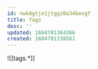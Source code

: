 ```yaml
---
id: nwk8gtje1jtggz0a34bevgf
title: Tags
desc: ''
updated: 1684701364366
created: 1684701338561
---
```


![[tags.*]]